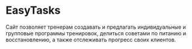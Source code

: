 # EasyTasks
Сайт позволяет тренерам создавать и предлагать индивидуальные и групповые программы тренировок, делиться советами по питанию и восстановлению, а также отслеживать прогресс своих клиентов.

